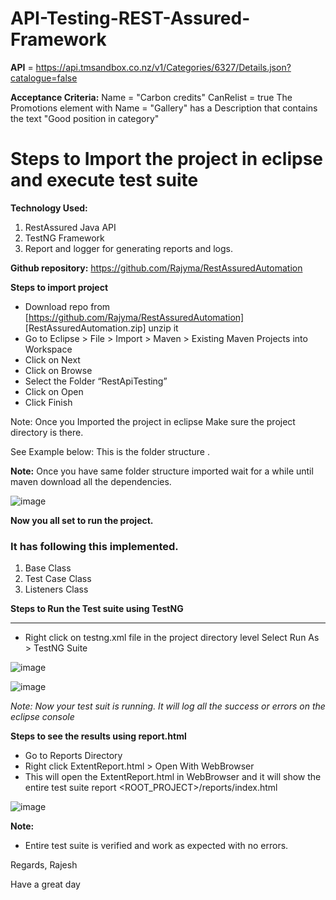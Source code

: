 # API-Testing-REST-Assured-Framework

**API** = https://api.tmsandbox.co.nz/v1/Categories/6327/Details.json?catalogue=false


**Acceptance Criteria:**
Name = "Carbon credits"
CanRelist = true
The Promotions element with Name = "Gallery" has a Description that contains the text "Good position in category"

# Steps to Import the project in eclipse and execute test suite 

**Technology Used:**
1. RestAssured Java API
2. TestNG Framework 
3. Report and logger for generating reports and logs.

**Github repository:**  https://github.com/Rajyma/RestAssuredAutomation

**Steps to import project**
- Download repo from [https://github.com/Rajyma/RestAssuredAutomation] [RestAssuredAutomation.zip]  unzip it
- Go to Eclipse > File > Import > Maven > Existing Maven Projects into Workspace
- Click on Next 
- Click on Browse
- Select the Folder “RestApiTesting”
- Click on Open
- Click Finish

Note: Once you Imported the project in eclipse Make sure the project directory is there. 

See Example below: This is the folder structure . 


**Note:**
Once you have same folder structure imported wait for a while until maven download all the dependencies. 

![image](https://user-images.githubusercontent.com/26476263/162620329-d7900cf4-0560-45a3-a677-735ff190a8d3.png)



**Now you all set to run the project.**

### It has following this implemented. 
1. Base Class
2. Test Case Class
3. Listeners Class


 **Steps to Run the Test suite using TestNG**

------------


- Right click on testng.xml file in the project directory level
Select Run As >  TestNG Suite



![image](https://user-images.githubusercontent.com/26476263/162620378-f3f22de1-0348-4da4-b657-0394435bc6e9.png)


![image](https://user-images.githubusercontent.com/26476263/162620484-9b60c3dc-b616-47bf-b35f-54e3e5434f7f.png)


*Note: Now your test suit is running. It will log all the success or errors on the eclipse console*


**Steps to see the results using report.html**

- Go to Reports Directory
- Right click ExtentReport.html > Open With WebBrowser
- This will open the ExtentReport.html in WebBrowser and it will show the entire test suite report
<ROOT_PROJECT>/reports/index.html

![image](https://user-images.githubusercontent.com/26476263/162618695-fc7a47c5-70a2-4552-8186-fc7525276267.png)


**Note:**
- Entire test suite is verified and work as expected with no errors. 




Regards,
Rajesh

Have a great day


